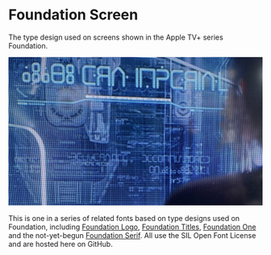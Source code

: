 # Foundation Screen

The type design used on screens shown in the Apple TV+ series Foundation.

<img src="screens/Foundation_Screen_12102_era_imperial.jpg" alt="The blockish letters displayed in a three-dimensional screen are related to the Foundation One font, but simplified in several ways" title="The blockish letters onscreen are related to the Foundation One font, but simplified in several ways">

This is one in a series of related fonts based on type designs used on Foundation, including <a href="https://github.com/rsperberg/foundation-logo" title="Jump to Foundation Logo repo">Foundation Logo</a>, <a href="https://github.com/rsperberg/foundation-titles-hand" title="Jump to Foundation Titles repo">Foundation Titles</a>, <a href="https://github.com/rsperberg/foundation-one" title="Jump to Foundation One repo">Foundation One</a> and the not-yet-begun <a href="https://github.com/rsperberg/foundation-serif" title="Jump to Foundation Serif repo">Foundation Serif</a>.  All use the SIL Open Font License and are hosted here on GitHub.
